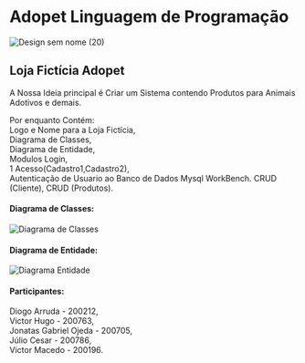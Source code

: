 # Adopet Linguagem de Programação
![Design sem nome (20)](https://user-images.githubusercontent.com/72398708/98606692-73680d00-22c6-11eb-8053-a404edeb1a53.png)

<h2>Loja Fictícia Adopet</h2>

A Nossa Ideia principal é Criar um Sistema contendo Produtos para Animais Adotivos e demais.

Por enquanto Contém: <br>
Logo e Nome para a Loja Fictícia,<br>
Diagrama de Classes,<br>
Diagrama de Entidade,<br>
Modulos Login,<br>
1 Acesso(Cadastro1,Cadastro2),<br>
Autenticação de Usuario ao Banco de Dados Mysql WorkBench.
CRUD (Cliente),
CRUD (Produtos).

<h4>Diagrama de Classes:</h4>

![Diagrama de Classes](https://user-images.githubusercontent.com/72398708/98607978-0013ca80-22c9-11eb-818e-04ff07a7c1ea.jpeg)


<h4>Diagrama de Entidade:</h4>

![Diagrama Entidade](https://user-images.githubusercontent.com/72398708/98608113-4c5f0a80-22c9-11eb-8afb-938e16ff5e10.jpeg)

<h4>Participantes:</h4>
Diogo Arruda - 200212,<br>
Victor Hugo - 200763,<br>
Jonatas Gabriel Ojeda - 200705,<br>
Júlio Cesar - 200786,<br>
Victor Macedo - 200196.
